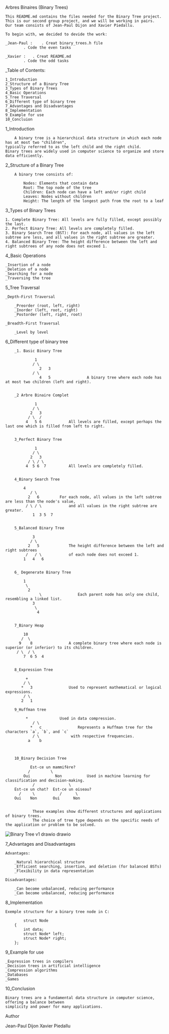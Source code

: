 Arbres Binaires (Binary Trees)

	This README.md contains the files needed for the Binary Tree project. 
	This is our second group project, and we will be working in pairs. 
	Our team consists of Jean-Paul Dijon and Xavier Piedallu.

	To begin with, we decided to devide the work:

	_Jean-Paul : 	. Creat binary_trees.h file 
			. Code the even tasks

	_Xavier	:	. Creat README.md
			. Code the odd tasks


_Table of Contents:

	1_Introduction
	2_Structure of a Binary Tree
	3_Types of Binary Trees
	4_Basic Operations
	5_Tree Traversal
	6_Different type of binary tree
	7_Advantages and Disadvantages
	8_Implementation
	9_Example for use
	10_Concluion

1_Introduction

		A binary tree is a hierarchical data structure in which each node has at most two "children", 
	typically referred to as the left child and the right child.
	Binary trees are widely used in computer science to organize and store data efficiently.

2_Structure of a Binary Tree

		A binary tree consists of:

			Nodes: Elements that contain data
			Root: The top node of the tree
			Children: Each node can have a left and/or right child
			Leaves: Nodes without children
			Height: The length of the longest path from the root to a leaf

3_Types of Binary Trees

	1. Complete Binary Tree: All levels are fully filled, except possibly the last.
	2. Perfect Binary Tree: All levels are completely filled.
	3. Binary Search Tree (BST): For each node, all values in the left subtree are less, and all values in the right subtree are greater.
	4. Balanced Binary Tree: The height difference between the left and right subtrees of any node does not exceed 1.

4_Basic Operations

	_Insertion of a node
	_Deletion of a node
	_Searching for a node
	_Traversing the tree

5_Tree Traversal

	_Depth-First Traversal

		_Preorder (root, left, right)
		_Inorder (left, root, right)
		_Postorder (left, right, root)

	_Breadth-First Traversal

		_Level by level

6_Different type of binary tree

		_1. Basic Binary Tree  
		 
				 1
   				/ \
  			       2   3
				/ \
			       4   5          		A binary tree where each node has at most two children (left and right).

		
		_2 Arbre Binaire Complet

			     1
 			    / \
 			   2   3
			  / \  /
			 4   5 6			All levels are filled, except perhaps the last one which is filled from left to right.

		
		3_Perfect Binary Tree

			     1
   			    / \
 			   2   3
 			  / \ / \
			 4  5 6  7			All levels are completely filled.

		
		4_Binary Search Tree

		 	4
   		       / \
  	   	      2   6			For each node, all values ​​in the left subtree are less than the node's value, 
	  	     / \ / \			and all values ​​in the right subtree are greater. 
	            1  3 5  7				

		
		5_Balanced Binary Tree

		 	    3
   			   / \	
   			  2   5				The height difference between the left and right subtrees
			 /   / \			of each node does not exceed 1.
			1   4   6


		6_ Degenerate Binary Tree

			1
 			 \
  			  2
  		           \				Each parent node has only one child, resembling a linked list.
    		    3
      		     \
      		      4


		7_Binary Heap

		    10
   		   /  \
  		  9    8				A complete binary tree where each node is superior (or inferior) to its children.
 		 / \  / \
	        7  6 5  4

	
		8_Expression Tree
			
		     +
  		    / \
  		   *   3				Used to represent mathematical or logical expressions.
      	    / \
		   2   1

		9_Huffman tree

			 *				Used in data compression.
     	        / \
    	       *   c				Represents a Huffman tree for the characters `a`, `b`, and `c` 
   		        / \				 with respective frequencies.
   		      a    b					
   		       					
 		 

		10_Binary Decision Tree
 
 		       Est-ce un mammifère?
     		  /         \	
   			Oui           Non			Used in machine learning for classification and decision-making.
		        /               \
		Est-ce un chat?  Est-ce un oiseau?
 		  /     \           /      \
		Oui    Non       Oui      Non


				These examples show different structures and applications of binary trees. 
				The choice of tree type depends on the specific needs of the application or problem to be solved.


![Binary Tree v1  drawio drawio](https://media.discordapp.net/attachments/385020139839422464/1271074202128220182/binary_[…]6aa6b0&=&format=webp&quality=lossless&width=973&height=825)



7_Advantages and Disadvantages

	Advantages:
	
		_Natural hierarchical structure
		_Efficient searching, insertion, and deletion (for balanced BSTs)
		_Flexibility in data representation

	Disadvantages:

		_Can become unbalanced, reducing performance
		_Can become unbalanced, reducing performance

8_Implementation

	Exemple structure for a binary tree node in C:

			struct Node 
		{
    		int data;
    		struct Node* left;
   			struct Node* right;
		};
9_Example for use

	_Expression trees in compilers
	_Decision trees in artificial intelligence
	_Compression algorithms
	_Databases
	_Games

10_Conclusion

	Binary trees are a fundamental data structure in computer science, offering a balance between 
	simplicity and power for many applications.


Author

Jean-Paul Dijon  Xavier Piedallu
